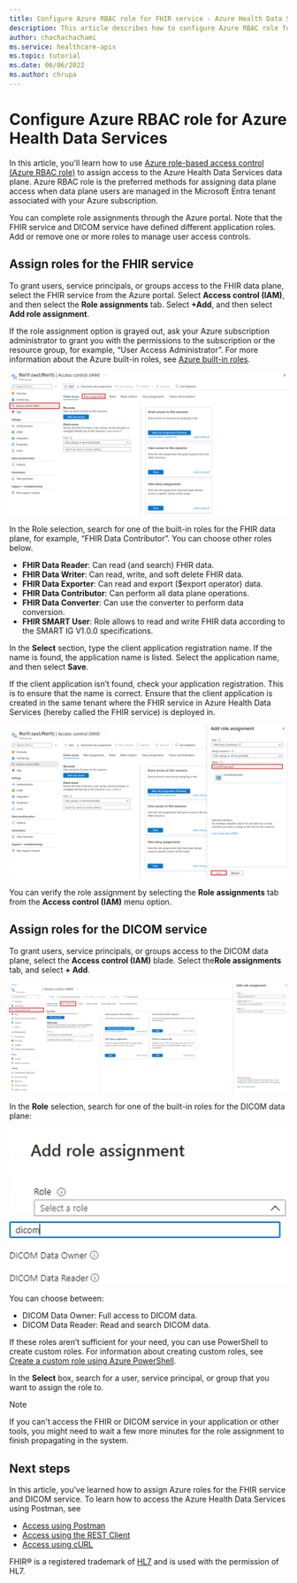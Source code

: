 ```yaml
---
title: Configure Azure RBAC role for FHIR service - Azure Health Data Services
description: This article describes how to configure Azure RBAC role for FHIR.
author: chachachachami
ms.service: healthcare-apis
ms.topic: tutorial
ms.date: 06/06/2022
ms.author: chrupa
---
```


# Configure Azure RBAC role for Azure Health Data Services

In this article, you'll learn how to use [Azure role-based access control (Azure RBAC role)](../role-based-access-control/index.yml) to assign access to the Azure Health Data Services data plane. Azure RBAC role is the preferred methods for assigning data plane access when data plane users are managed in the Microsoft Entra tenant associated with your Azure subscription.

You can complete role assignments through the Azure portal. Note that the FHIR service and DICOM service have defined different application roles. Add or remove one or more roles to manage user access controls.

## Assign roles for the FHIR service

To grant users, service principals, or groups access to the FHIR data plane, select the FHIR service from the Azure portal. Select **Access control (IAM)**, and then select the **Role assignments** tab. Select **+Add**, and then select **Add role assignment**.
 
If the role assignment option is grayed out, ask your Azure subscription administrator to grant you with the permissions to the subscription or the resource group, for example, “User Access Administrator”. For more information about the Azure built-in roles, see [Azure built-in roles](../role-based-access-control/built-in-roles.md).

[ ![Access control role assignment.](fhir/media/rbac/role-assignment.png) ](fhir/media/rbac/role-assignment.png#lightbox)

In the Role selection, search for one of the built-in roles for the FHIR data plane, for example, “FHIR Data Contributor”. You can choose other roles below.

* **FHIR Data Reader**: Can read (and search) FHIR data.
* **FHIR Data Writer**: Can read, write, and soft delete FHIR data.
* **FHIR Data Exporter**: Can read and export ($export operator) data.
* **FHIR Data Contributor**: Can perform all data plane operations.
* **FHIR Data Converter**: Can use the converter to perform data conversion.
* **FHIR SMART User**: Role allows to read and write FHIR data according to the SMART IG V1.0.0 specifications.

In the **Select** section, type the client application registration name. If the name is found, the application name is listed. Select the application name, and then select **Save**. 

If the client application isn’t found, check your application registration. This is to ensure that the name is correct. Ensure that the client application is created in the same tenant where the FHIR service in Azure Health Data Services (hereby called the FHIR service) is deployed in.


[ ![Select role assignment.](fhir/media/rbac/select-role-assignment.png) ](fhir/media/rbac/select-role-assignment.png#lightbox)

You can verify the role assignment by selecting the **Role assignments** tab from the **Access control (IAM)** menu option.
 
## Assign roles for the DICOM service

To grant users, service principals, or groups access to the DICOM data plane, select the **Access control (IAM)** blade. Select the**Role assignments** tab, and select **+ Add**.

[ ![dicom access control.](dicom/media/dicom-access-control.png) ](dicom/media/dicom-access-control.png#lightbox)

In the **Role** selection, search for one of the built-in roles for the DICOM data plane:

[ ![Add RBAC role assignment.](dicom/media/rbac-add-role-assignment.png) ](dicom/media/rbac-add-role-assignment.png#lightbox)

You can choose between:

* DICOM Data Owner:  Full access to DICOM data.
* DICOM Data Reader: Read and search DICOM data.

If these roles aren’t sufficient for your need, you can use PowerShell to create custom roles.  For information about creating custom roles, see [Create a custom role using Azure PowerShell](../role-based-access-control/custom-roles-powershell.md).

In the **Select** box, search for a user, service principal, or group that you want to assign the role to.

> [!NOTE]
> If you can't access the FHIR or DICOM service in your application or other tools, you might need to wait a few more minutes for the role assignment to finish propagating in the system.

## Next steps

In this article, you've learned how to assign Azure roles for the FHIR service and DICOM service. To learn how to access the Azure Health Data Services using Postman, see

- [Access using Postman](./fhir/use-postman.md)
- [Access using the REST Client](./fhir/using-rest-client.md)
- [Access using cURL](./fhir/using-curl.md)

FHIR&#174; is a registered trademark of [HL7](https://hl7.org/fhir/) and is used with the permission of HL7.
